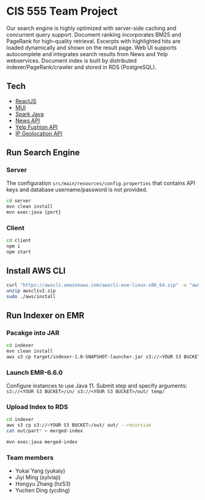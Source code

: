 # CIS 555 Team Project

Our search engine is highly optimized with server-side caching and concurrent query support.
Document ranking incorporates BM25 and PageRank for high-quality retrieval.
Excerpts with highlighted hits are loaded dynamically and shown on the result page.
Web UI supports autocomplete and integrates search results from News and Yelp webservices.
Document index is built by distributed indexer/PageRank/crawler and stored in RDS (PostgreSQL). 

## Tech

- [ReactJS](https://reactjs.org/)
- [MUI](https://mui.com/)
- [Spark Java](https://sparkjava.com/)
- [News API](https://newsapi.org/)
- [Yelp Fushion API](https://www.yelp.com/developers/documentation/v3/get_started)
- [IP Geolocation API](https://ip-api.com/)

## Run Search Engine

### Server
The configuration `src/main/resources/config.properties` that contains API keys and database username/password is not provided.

```sh
cd server
mvn clean install
mvn exec:java {port}
```

### Client
```sh
cd client
npm i
npm start
```

## Install AWS CLI

```sh
curl "https://awscli.amazonaws.com/awscli-exe-linux-x86_64.zip" -o "awscliv2.zip"
unzip awscliv2.zip
sudo ./aws/install
```

## Run Indexer on EMR

### Pacakge into JAR
```sh
cd indexer
mvn clean install
aws s3 cp target/indexer-1.0-SNAPSHOT-launcher.jar s3://<YOUR S3 BUCKET>/indexer-1.0-SNAPSHOT-launcher.jar
```

### Launch EMR-6.6.0
Configure instances to use Java 11. 
Submit step and specify arguments: `s3://<YOUR S3 BUCKET>/in/ s3://<YOUR S3 BUCKET>/out/ temp/`

### Upload Index to RDS
```sh
cd indexer
aws s3 cp s3://<YOUR S3 BUCKET>/out/ out/ --recursive
cat out/part* > merged-index

mvn exec:java merged-index
```

### Team members
- Yukai Yang (yukaiy)
- Jiyi Ming (sylviaji)
- Hongyu Zhang (hz53)
- Yuchen Ding (ycding)
